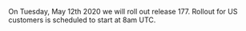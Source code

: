 On Tuesday, May 12th 2020 we will roll out release 177. Rollout for US customers is scheduled to start at 8am UTC.
